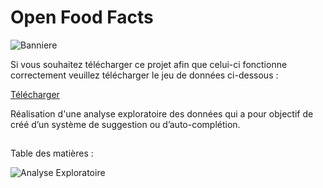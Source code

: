 # Open Food Facts


![Banniere](https://github.com/KANTANDEV/Open-Food-Facts/assets/94462048/8b6dce14-9c25-4337-921b-17fba081731a)

Si vous souhaitez télécharger ce projet afin que celui-ci fonctionne correctement veuillez télécharger le jeu de données ci-dessous :

[Télécharger](https://s3-eu-west-1.amazonaws.com/static.oc-static.com/prod/courses/files/parcours-data-scientist/P2/fr.openfoodfacts.org.products.csv.zip)

Réalisation d'une analyse exploratoire des données qui a pour objectif de créé d’un système de suggestion ou d’auto-complétion.

## 

Table des matières : 

![Analyse Exploratoire](https://github.com/KANTANDEV/Open-Food-Facts/assets/94462048/58d88af6-b5f7-4f9c-a8ac-13303db87cc2)
